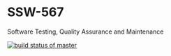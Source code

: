 # SSW-567
Software Testing, Quality Assurance and Maintenance

[![build status of master](https://travis-ci.com/adriang11/SSW-567.svg?branch=HW05a_Mocking)](https://travis-ci.com/adriang11/SSW-567)
